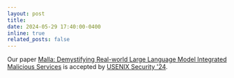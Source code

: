 ```yaml
---
layout: post
title: 
date: 2024-05-29 17:40:00-0400
inline: true
related_posts: false
---
```

Our paper [Malla: Demystifying Real-world Large Language Model Integrated Malicious Services](https://arxiv.org/abs/2401.03315) is accepted by [USENIX Security '24](https://www.usenix.org/conference/usenixsecurity24/presentation/lin-zilong).
